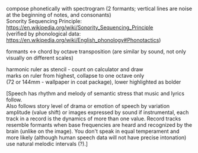 compose phonetically with spectrogram (2 formants; vertical lines are noise at the beginning of notes, and consonants)  
Sonority Sequencing Principle:  
https://en.wikipedia.org/wiki/Sonority_Sequencing_Principle  
(verified by phonological data: https://en.wikipedia.org/wiki/English_phonology#Phonotactics)  

formants <-> chord by octave transposition (are similar by sound, not only visually on different scales)  

harmonic ruler as stencil - count on calculator and draw  
marks on ruler from highest, collapse to one octave only  
(72 or 144mm - wallpaper in coat package), lower highlighted as bolder  
  
  
[Speech has rhythm and melody of semantic stress that music and lyrics follow.  
Also follows story level of drama or emotion of speech by variation amplitude (value shift) or images expressed by sound if instrumental, each track in a record is the dynamics of more than one value. 
Record tracks resemble formants when base frequencies are heard and recognized by the brain (unlike on the image). 
You don't speak in equal temperament and more likely (although human speech data will not have precise intonation) use natural melodic intervals (?).]
